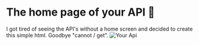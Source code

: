# The home page of your API :woozy_face:


I got tired of seeing the API's without a home screen and decided to create this simple html. Goodbye "cannot / get".
![Your Api](https://i.ibb.co/5Wvjqf9/your-api.png)
